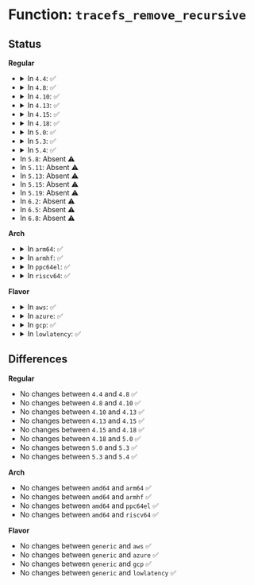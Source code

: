 # Function: <code>tracefs_remove_recursive</code>

## Status
<b>Regular</b>
<ul>
<li>
<details>
<summary>In <code>4.4</code>: ✅</summary>

```c
void tracefs_remove_recursive(struct dentry *dentry);
```

**Collision:** Unique Global

**Inline:** No

**Transformation:** False

**Instances:**

```
In fs/tracefs/inode.c (ffffffff8131f680)
Location: fs/tracefs/inode.c:562
Inline: False
Direct callers:
  - kernel/trace/trace.c:instance_rmdir
  - kernel/trace/trace.c:instance_mkdir
  - kernel/trace/trace_events.c:remove_event_file_dir
  - kernel/trace/trace_events.c:remove_event_file_dir
  - kernel/trace/trace_events.c:event_trace_del_tracer
```
**Symbols:**

```
ffffffff8131f680-ffffffff8131f816: tracefs_remove_recursive (STB_GLOBAL)
```
</details>
</li>
<li>
<details>
<summary>In <code>4.8</code>: ✅</summary>

```c
void tracefs_remove_recursive(struct dentry *dentry);
```

**Collision:** Unique Global

**Inline:** No

**Transformation:** False

**Instances:**

```
In fs/tracefs/inode.c (ffffffff81354b40)
Location: fs/tracefs/inode.c:559
Inline: False
Direct callers:
  - kernel/trace/trace.c:instance_rmdir
  - kernel/trace/trace.c:instance_mkdir
  - kernel/trace/trace_events.c:event_trace_del_tracer
  - kernel/trace/trace_events.c:remove_event_file_dir
  - kernel/trace/trace_events.c:remove_event_file_dir
```
**Symbols:**

```
ffffffff81354b40-ffffffff81354cc8: tracefs_remove_recursive (STB_GLOBAL)
```
</details>
</li>
<li>
<details>
<summary>In <code>4.10</code>: ✅</summary>

```c
void tracefs_remove_recursive(struct dentry *dentry);
```

**Collision:** Unique Global

**Inline:** No

**Transformation:** False

**Instances:**

```
In fs/tracefs/inode.c (ffffffff8136ae00)
Location: fs/tracefs/inode.c:559
Inline: False
Direct callers:
  - kernel/trace/trace.c:instance_rmdir
  - kernel/trace/trace.c:instance_mkdir
  - kernel/trace/trace_hwlat.c:init_hwlat_tracer
  - kernel/trace/trace_events.c:event_trace_del_tracer
  - kernel/trace/trace_events.c:remove_event_file_dir
  - kernel/trace/trace_events.c:remove_event_file_dir
```
**Symbols:**

```
ffffffff8136ae00-ffffffff8136af88: tracefs_remove_recursive (STB_GLOBAL)
```
</details>
</li>
<li>
<details>
<summary>In <code>4.13</code>: ✅</summary>

```c
void tracefs_remove_recursive(struct dentry *dentry);
```

**Collision:** Unique Global

**Inline:** No

**Transformation:** False

**Instances:**

```
In fs/tracefs/inode.c (ffffffff8137f450)
Location: fs/tracefs/inode.c:557
Inline: False
Direct callers:
  - kernel/trace/trace.c:instance_rmdir
  - kernel/trace/trace.c:instance_mkdir
  - kernel/trace/trace_hwlat.c:init_hwlat_tracer
  - kernel/trace/trace_events.c:event_trace_del_tracer
  - kernel/trace/trace_events.c:remove_event_file_dir
  - kernel/trace/trace_events.c:remove_event_file_dir
```
**Symbols:**

```
ffffffff8137f450-ffffffff8137f600: tracefs_remove_recursive (STB_GLOBAL)
```
</details>
</li>
<li>
<details>
<summary>In <code>4.15</code>: ✅</summary>

```c
void tracefs_remove_recursive(struct dentry *dentry);
```

**Collision:** Unique Global

**Inline:** No

**Transformation:** False

**Instances:**

```
In fs/tracefs/inode.c (ffffffff813a44a0)
Location: fs/tracefs/inode.c:557
Inline: False
Direct callers:
  - kernel/trace/trace.c:instance_rmdir
  - kernel/trace/trace.c:instance_mkdir
  - kernel/trace/trace_hwlat.c:init_hwlat_tracer
  - kernel/trace/trace_events.c:event_trace_del_tracer
  - kernel/trace/trace_events.c:remove_event_file_dir
  - kernel/trace/trace_events.c:remove_event_file_dir
```
**Symbols:**

```
ffffffff813a44a0-ffffffff813a4650: tracefs_remove_recursive (STB_GLOBAL)
```
</details>
</li>
<li>
<details>
<summary>In <code>4.18</code>: ✅</summary>

```c
void tracefs_remove_recursive(struct dentry *dentry);
```

**Collision:** Unique Global

**Inline:** No

**Transformation:** False

**Instances:**

```
In fs/tracefs/inode.c (ffffffff813d3850)
Location: fs/tracefs/inode.c:557
Inline: False
Direct callers:
  - kernel/trace/trace.c:instance_rmdir
  - kernel/trace/trace.c:instance_mkdir
  - kernel/trace/trace_hwlat.c:init_hwlat_tracer
  - kernel/trace/trace_events.c:event_trace_del_tracer
  - kernel/trace/trace_events.c:remove_event_file_dir
  - kernel/trace/trace_events.c:remove_event_file_dir
```
**Symbols:**

```
ffffffff813d3850-ffffffff813d39e3: tracefs_remove_recursive (STB_GLOBAL)
```
</details>
</li>
<li>
<details>
<summary>In <code>5.0</code>: ✅</summary>

```c
void tracefs_remove_recursive(struct dentry *dentry);
```

**Collision:** Unique Global

**Inline:** No

**Transformation:** False

**Instances:**

```
In fs/tracefs/inode.c (ffffffff813edee0)
Location: fs/tracefs/inode.c:558
Inline: False
Direct callers:
  - kernel/trace/trace.c:instance_rmdir
  - kernel/trace/trace.c:instance_mkdir
  - kernel/trace/trace_hwlat.c:init_hwlat_tracer
  - kernel/trace/trace_events.c:event_trace_del_tracer
  - kernel/trace/trace_events.c:remove_event_file_dir
  - kernel/trace/trace_events.c:remove_event_file_dir
```
**Symbols:**

```
ffffffff813edee0-ffffffff813ee073: tracefs_remove_recursive (STB_GLOBAL)
```
</details>
</li>
<li>
<details>
<summary>In <code>5.3</code>: ✅</summary>

```c
void tracefs_remove_recursive(struct dentry *dentry);
```

**Collision:** Unique Global

**Inline:** No

**Transformation:** False

**Instances:**

```
In fs/tracefs/inode.c (ffffffff8141a1a0)
Location: fs/tracefs/inode.c:557
Inline: False
Direct callers:
  - kernel/trace/trace.c:trace_array_create
  - kernel/trace/trace_hwlat.c:init_hwlat_tracer
  - kernel/trace/trace_events.c:event_trace_del_tracer
  - kernel/trace/trace_events.c:remove_event_file_dir
  - kernel/trace/trace_events.c:remove_event_file_dir
```
**Symbols:**

```
ffffffff8141a1a0-ffffffff8141a32f: tracefs_remove_recursive (STB_GLOBAL)
```
</details>
</li>
<li>
<details>
<summary>In <code>5.4</code>: ✅</summary>

```c
void tracefs_remove_recursive(struct dentry *dentry);
```

**Collision:** Unique Global

**Inline:** No

**Transformation:** False

**Instances:**

```
In fs/tracefs/inode.c (ffffffff81434010)
Location: fs/tracefs/inode.c:561
Inline: False
Direct callers:
  - kernel/trace/trace.c:trace_array_create
  - kernel/trace/trace_hwlat.c:init_hwlat_tracer
  - kernel/trace/trace_events.c:event_trace_del_tracer
  - kernel/trace/trace_events.c:remove_event_file_dir
  - kernel/trace/trace_events.c:remove_event_file_dir
```
**Symbols:**

```
ffffffff81434010-ffffffff8143419f: tracefs_remove_recursive (STB_GLOBAL)
```
</details>
</li>
<li>
In <code>5.8</code>: Absent ⚠️
</li>
<li>
In <code>5.11</code>: Absent ⚠️
</li>
<li>
In <code>5.13</code>: Absent ⚠️
</li>
<li>
In <code>5.15</code>: Absent ⚠️
</li>
<li>
In <code>5.19</code>: Absent ⚠️
</li>
<li>
In <code>6.2</code>: Absent ⚠️
</li>
<li>
In <code>6.5</code>: Absent ⚠️
</li>
<li>
In <code>6.8</code>: Absent ⚠️
</li>
</ul>
<b>Arch</b>
<ul>
<li>
<details>
<summary>In <code>arm64</code>: ✅</summary>

```c
void tracefs_remove_recursive(struct dentry *dentry);
```

**Collision:** Unique Global

**Inline:** No

**Transformation:** False

**Instances:**

```
In fs/tracefs/inode.c (ffff800010519af0)
Location: fs/tracefs/inode.c:561
Inline: False
Direct callers:
  - kernel/trace/trace.c:trace_array_create
  - kernel/trace/trace_hwlat.c:init_hwlat_tracer
  - kernel/trace/trace_events.c:event_trace_del_tracer
  - kernel/trace/trace_events.c:remove_event_file_dir
  - kernel/trace/trace_events.c:remove_event_file_dir
```
**Symbols:**

```
ffff800010519af0-ffff800010519ca0: tracefs_remove_recursive (STB_GLOBAL)
```
</details>
</li>
<li>
<details>
<summary>In <code>armhf</code>: ✅</summary>

```c
void tracefs_remove_recursive(struct dentry *dentry);
```

**Collision:** Unique Global

**Inline:** No

**Transformation:** False

**Instances:**

```
In fs/tracefs/inode.c (c06d41c0)
Location: fs/tracefs/inode.c:561
Inline: False
Direct callers:
  - kernel/trace/trace.c:trace_array_create
  - kernel/trace/trace_hwlat.c:init_hwlat_tracer
  - kernel/trace/trace_events.c:event_trace_del_tracer
  - kernel/trace/trace_events.c:remove_event_file_dir
  - kernel/trace/trace_events.c:remove_event_file_dir
```
**Symbols:**

```
c06d41c0-c06d4340: tracefs_remove_recursive (STB_GLOBAL)
```
</details>
</li>
<li>
<details>
<summary>In <code>ppc64el</code>: ✅</summary>

```c
void tracefs_remove_recursive(struct dentry *dentry);
```

**Collision:** Unique Global

**Inline:** No

**Transformation:** False

**Instances:**

```
In fs/tracefs/inode.c (c000000000663240)
Location: fs/tracefs/inode.c:561
Inline: False
Direct callers:
  - kernel/trace/trace.c:trace_array_create
  - kernel/trace/trace_hwlat.c:init_hwlat_tracer
  - kernel/trace/trace_events.c:event_trace_del_tracer
  - kernel/trace/trace_events.c:remove_event_file_dir
  - kernel/trace/trace_events.c:remove_event_file_dir
```
**Symbols:**

```
c000000000663240-c0000000006634e4: tracefs_remove_recursive (STB_GLOBAL)
```
</details>
</li>
<li>
<details>
<summary>In <code>riscv64</code>: ✅</summary>

```c
void tracefs_remove_recursive(struct dentry *dentry);
```

**Collision:** Unique Global

**Inline:** No

**Transformation:** False

**Instances:**

```
In fs/tracefs/inode.c (ffffffe000382da0)
Location: fs/tracefs/inode.c:561
Inline: False
Direct callers:
  - kernel/trace/trace.c:trace_array_create
  - kernel/trace/trace_hwlat.c:init_hwlat_tracer
  - kernel/trace/trace_events.c:event_trace_del_tracer
  - kernel/trace/trace_events.c:remove_event_file_dir
  - kernel/trace/trace_events.c:remove_event_file_dir
```
**Symbols:**

```
ffffffe000382da0-ffffffe000382fac: tracefs_remove_recursive (STB_GLOBAL)
```
</details>
</li>
</ul>
<b>Flavor</b>
<ul>
<li>
<details>
<summary>In <code>aws</code>: ✅</summary>

```c
void tracefs_remove_recursive(struct dentry *dentry);
```

**Collision:** Unique Global

**Inline:** No

**Transformation:** False

**Instances:**

```
In fs/tracefs/inode.c (ffffffff8142c5f0)
Location: fs/tracefs/inode.c:561
Inline: False
Direct callers:
  - kernel/trace/trace.c:trace_array_create
  - kernel/trace/trace_hwlat.c:init_hwlat_tracer
  - kernel/trace/trace_events.c:event_trace_del_tracer
  - kernel/trace/trace_events.c:remove_event_file_dir
  - kernel/trace/trace_events.c:remove_event_file_dir
```
**Symbols:**

```
ffffffff8142c5f0-ffffffff8142c77f: tracefs_remove_recursive (STB_GLOBAL)
```
</details>
</li>
<li>
<details>
<summary>In <code>azure</code>: ✅</summary>

```c
void tracefs_remove_recursive(struct dentry *dentry);
```

**Collision:** Unique Global

**Inline:** No

**Transformation:** False

**Instances:**

```
In fs/tracefs/inode.c (ffffffff8141d070)
Location: fs/tracefs/inode.c:561
Inline: False
Direct callers:
  - kernel/trace/trace.c:trace_array_create
  - kernel/trace/trace_hwlat.c:init_hwlat_tracer
  - kernel/trace/trace_events.c:event_trace_del_tracer
  - kernel/trace/trace_events.c:remove_event_file_dir
  - kernel/trace/trace_events.c:remove_event_file_dir
```
**Symbols:**

```
ffffffff8141d070-ffffffff8141d1ff: tracefs_remove_recursive (STB_GLOBAL)
```
</details>
</li>
<li>
<details>
<summary>In <code>gcp</code>: ✅</summary>

```c
void tracefs_remove_recursive(struct dentry *dentry);
```

**Collision:** Unique Global

**Inline:** No

**Transformation:** False

**Instances:**

```
In fs/tracefs/inode.c (ffffffff81428790)
Location: fs/tracefs/inode.c:561
Inline: False
Direct callers:
  - kernel/trace/trace.c:trace_array_create
  - kernel/trace/trace_hwlat.c:init_hwlat_tracer
  - kernel/trace/trace_events.c:event_trace_del_tracer
  - kernel/trace/trace_events.c:remove_event_file_dir
  - kernel/trace/trace_events.c:remove_event_file_dir
```
**Symbols:**

```
ffffffff81428790-ffffffff8142891f: tracefs_remove_recursive (STB_GLOBAL)
```
</details>
</li>
<li>
<details>
<summary>In <code>lowlatency</code>: ✅</summary>

```c
void tracefs_remove_recursive(struct dentry *dentry);
```

**Collision:** Unique Global

**Inline:** No

**Transformation:** False

**Instances:**

```
In fs/tracefs/inode.c (ffffffff8143f650)
Location: fs/tracefs/inode.c:561
Inline: False
Direct callers:
  - kernel/trace/trace.c:trace_array_create
  - kernel/trace/trace_hwlat.c:init_hwlat_tracer
  - kernel/trace/trace_events.c:event_trace_del_tracer
  - kernel/trace/trace_events.c:remove_event_file_dir
  - kernel/trace/trace_events.c:remove_event_file_dir
```
**Symbols:**

```
ffffffff8143f650-ffffffff8143f7d9: tracefs_remove_recursive (STB_GLOBAL)
```
</details>
</li>
</ul>

## Differences
<b>Regular</b>
<ul>
<li>
No changes between <code>4.4</code> and <code>4.8</code> ✅
</li>
<li>
No changes between <code>4.8</code> and <code>4.10</code> ✅
</li>
<li>
No changes between <code>4.10</code> and <code>4.13</code> ✅
</li>
<li>
No changes between <code>4.13</code> and <code>4.15</code> ✅
</li>
<li>
No changes between <code>4.15</code> and <code>4.18</code> ✅
</li>
<li>
No changes between <code>4.18</code> and <code>5.0</code> ✅
</li>
<li>
No changes between <code>5.0</code> and <code>5.3</code> ✅
</li>
<li>
No changes between <code>5.3</code> and <code>5.4</code> ✅
</li>
</ul>
<b>Arch</b>
<ul>
<li>
No changes between <code>amd64</code> and <code>arm64</code> ✅
</li>
<li>
No changes between <code>amd64</code> and <code>armhf</code> ✅
</li>
<li>
No changes between <code>amd64</code> and <code>ppc64el</code> ✅
</li>
<li>
No changes between <code>amd64</code> and <code>riscv64</code> ✅
</li>
</ul>
<b>Flavor</b>
<ul>
<li>
No changes between <code>generic</code> and <code>aws</code> ✅
</li>
<li>
No changes between <code>generic</code> and <code>azure</code> ✅
</li>
<li>
No changes between <code>generic</code> and <code>gcp</code> ✅
</li>
<li>
No changes between <code>generic</code> and <code>lowlatency</code> ✅
</li>
</ul>
